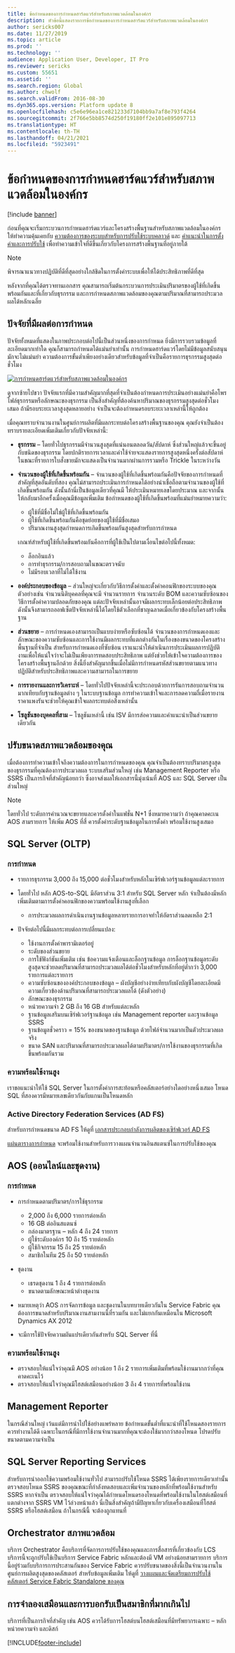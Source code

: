 ```yaml
---
title: ข้อกำหนดของการกำหนดฮาร์ดแวร์สำหรับสภาพแวดล้อมในองค์กร
description: หัวข้อนี้แสดงรายการข้อกำหนดของการกำหนดฮาร์ดแวร์สำหรับสภาพแวดล้อมในองค์กร
author: sericks007
ms.date: 11/27/2019
ms.topic: article
ms.prod: ''
ms.technology: ''
audience: Application User, Developer, IT Pro
ms.reviewer: sericks
ms.custom: 55651
ms.assetid: ''
ms.search.region: Global
ms.author: chwolf
ms.search.validFrom: 2016-08-30
ms.dyn365.ops.version: Platform update 8
ms.openlocfilehash: c5e6e96ea1ce821233d7104bb9a7af8e793f4264
ms.sourcegitcommit: 2f766e5bb8574d250f19180ff2e101e895097713
ms.translationtype: HT
ms.contentlocale: th-TH
ms.lasthandoff: 04/21/2021
ms.locfileid: "5923491"
---
```

# <a name="hardware-sizing-requirements-for-on-premises-environments"></a>ข้อกำหนดของการกำหนดฮาร์ดแวร์สำหรับสภาพแวดล้อมในองค์กร

[!include [banner](../includes/banner.md)]

ก่อนที่คุณจะเริ่มกระบวนการกำหนดฮาร์ดแวร์และโครงสร้างพื้นฐานสำหรับสภาพแวดล้อมในองค์กร ให้ทำความคุ้นเคยกับ [ความต้องการของระบบสำหรับการปรับใช้ระบบคลาวด์](system-requirements.md) และ [คำแนะนำในการตั้งค่าและการปรับใช้](../../dev-itpro/deployment/setup-deploy-on-premises-environments.md) เพื่อทำความเข้าใจที่ดีขึ้นเกี่ยวกับโครงการสร้างพื้นฐานที่อยู่ภายใต้

> [!NOTE]
> พิจารณาแนวทางปฏิบัติที่ดีที่สุดอย่างใกล้ชิดในการตั้งค่าระบบเพื่อให้ได้ประสิทธิภาพที่ดีที่สุด

หลังจากที่คุณได้ตรวจทานเอกสาร คุณสามารถเริ่มต้นกระบวนการประเมินปริมาตรของผู้ใช้ที่เกิดขึ้นพร้อมกันและที่เกี่ยวกับธุรกรรม และการกำหนดสภาพแวดล้อมของคุณตามปริมาณที่สามารถประมวลผลได้หลักเฉลี่ย

## <a name="factors-that-affect-sizing"></a>ปัจจัยที่มีผลต่อการกำหนด

ปัจจัยทั้งหมดที่แสดงในภาพประกอบต่อไปนี้เป็นส่วนหนึ่งของการกำหนด ยิ่งมีการรวบรวมข้อมูลที่ละเอียดมากเท่าใด คุณก็สามารถกำหนดได้แม่นยำเท่านั้น การกำหนดฮาร์ดแวร์โดยไม่มีข้อมูลสนับสนุนมักจะไม่แม่นยำ ความต้องการขั้นต่ำเพียงอย่างเดียวสำหรับข้อมูลที่จำเป็นคือรายการธุรกรรมสูงสุดต่อชั่วโมง

[![การกำหนดฮาร์ดแวร์สำหรับสภาพแวดล้อมในองค์กร](./media/lbd-sizing-01.png)](./media/lbd-sizing-01.png)

ดูจากซ้ายไปขวา ปัจจัยแรกที่มีความสำคัญมากที่สุดที่จำเป็นต้องกำหนดการประเมินอย่างแม่นยำคือโพรไฟล์ธุรกรรมหรือลักษณะของธุรกรรม เป็นสิ่งสำคัญที่ต้องค้นหาปริมาณของธุรกรรมสูงสุดต่อชั่วโมงเสมอ ถ้ามีรอบระยะเวลาสูงสุดหลายอย่าง จำเป็นจะต้องกำหนดรอบระยะเวลาเหล่านี้ให้ถูกต้อง

เมื่อคุณทราบจำนวนงานในศูนย์การผลิตที่มีผลกระทบต่อโครงสร้างพื้นฐานของคุณ คุณยังจำเป็นต้องทราบรายละเอียดเพิ่มเติมเกี่ยวกับปัจจัยเหล่านี้:

- **ธุรกรรม** – โดยทั่วไปธุรกรรมมีจำนวนสูงสุดที่แน่นอนตลอดวัน/สัปดาห์ ซึ่งส่วนใหญ่แล้วจะขึ้นอยู่กับชนิดของธุรกรรม โดยปกติรายการเวลาและค่าใช้จ่ายจะแสดงรายการสูงสุดหนึ่งครั้งต่อสัปดาห์ ในขณะที่รายการใบสั่งขายมักจะแสดงเป็นจำนวนมากผ่านการรวมหรือ Trickle ในระหว่างวัน
- **จำนวนของผู้ใช้ที่เกิดขึ้นพร้อมกัน** – จำนวนของผู้ใช้ที่เกิดขึ้นพร้อมกันคือปัจจัยของการกำหนดที่สำคัญที่สุดอันดับที่สอง คุณไม่สามารถประเมินการกำหนดได้อย่างน่าเชื่อถือตามจำนวนของผู้ใช้ที่เกิดขึ้นพร้อมกัน ดังนั้นถ้านี่เป็นข้อมูลเดียวที่คุณมี ให้ประเมินหมายเลขโดยประมาณ และจากนั้นให้กลับมาอีกครั้งเมื่อคุณมีข้อมูลเพิ่มเติม ข้อกำหนดของผู้ใช้ที่เกิดขึ้นพร้อมที่แม่นยำหมายความว่า:

    - ผู้ใช้ที่มีชื่อไม่ใช่ผู้ใช้ที่เกิดขึ้นพร้อมกัน
    - ผู้ใช้ที่เกิดขึ้นพร้อมกันคือชุดย่อยของผู้ใช้ที่มีชื่อเสมอ 
    - ปริมาณงานสูงสุดกำหนดการเกิดขึ้นพร้อมกันสูงสุดสำหรับการกำหนด

    เกณฑ์สำหรับผู้ใช้ที่เกิดขึ้นพร้อมกันคือการที่ผู้ใช้เป็นไปตามเงื่อนไขต่อไปนี้ทั้งหมด:

    - ล็อกอินแล้ว
    - การทำธุรกรรม/การสอบถามในขณะตรวจนับ
    - ไม่มีรอบเวลาที่ไม่ได้ใช้งาน

- **องค์ประกอบของข้อมูล** – ส่วนใหญ่จะเกี่ยวกับวิธีการตั้งค่าและตั้งค่าคอนฟิกของระบบของคุณ ตัวอย่างเช่น จำนวนนิติบุคคลที่คุณจะมี จำนวนรายการ จำนวนระดับ BOM และความซับซ้อนของวิธีการตั้งค่าความปลอดภัยของคุณ แต่ละปัจจัยเหล่านั้นอาจมีผลกระทบเล็กน้อยต่อประสิทธิภาพ ดังนั้นจึงสามารถออฟเซ็ตปัจจัยเหล่านี้ได้โดยใช้ตัวเลือกที่ชาญฉลาดเมื่อเกี่ยวข้องกับโครงสร้างพื้นฐาน
- **ส่วนขยาย** – การกำหนดเองสามารถเป็นแบบง่ายหรือซับซ้อนได้ จำนวนของการกำหนดเองและลักษณะของความซับซ้อนและการใช้งานมีผลกระทบที่แตกต่างกันในเรื่องของขนาดของโครงสร้างพื้นฐานที่จำเป็น สำหรับการกำหนดเองที่ซับซ้อน เราแนะนำให้ดำเนินการประเมินผลการปฏิบัติงานเพื่อให้แน่ใจว่าจะไม่เป็นเพียงการทดสอบประสิทธิภาพ แต่ยังช่วยให้เข้าใจความต้องการของโครงสร้างพื้นฐานอีกด้วย สิ่งนี้ยิ่งสำคัญมากขึ้นเมื่อไม่มีการกำหนดรหัสส่วนขยายตามแนวทางปฏิบัติสำหรับประสิทธิภาพและความสามารถในการขยาย
- **การรายงานและการวิเคราะห์** – โดยทั่วไปปัจจัยเหล่านี้จะประกอบด้วยการรันการสอบถามจำนวนมากเทียบกับฐานข้อมูลต่าง ๆ ในระบบฐานข้อมูล การทำความเข้าใจและการลดความถี่เมื่อรายงานราคาแพงรันจะช่วยให้คุณเข้าใจผลกระทบต่อสิ่งเหล่านั้น
- **โซลูชันของบุคคลที่สาม** – โซลูชันเหล่านี้ เช่น ISV มีการส่อความและคำแนะนำเป็นส่วนขยายเดียวกัน

## <a name="sizing-your-environment"></a>ปรับขนาดสภาพแวดล้อมของคุณ

เมื่อต้องการทำความเข้าใจถึงความต้องการในการกำหนดของคุณ คุณจำเป็นต้องทราบปริมาตรสูงสุดของธุรกรรมที่คุณต้องการประมวลผล ระบบเสริมส่วนใหญ่ เช่น Management Reporter หรือ SSRS เป็นภารกิจที่สำคัญน้อยกว่า ซึ่งอาจส่งผลให้เอกสารนี้มุ่งเน้นที่ AOS และ SQL Server เป็นส่วนใหญ่

> [!NOTE]
> โดยทั่วไป ระดับการคำนวณจะขยายและควรตั้งค่าในแฟชั่น N+1 ซึ่งหมายความว่า ถ้าคุณคาดคะเน AOS สามรายการ ให้เพิ่ม AOS ที่สี่ ควรตั้งค่าระดับฐานข้อมูลในการตั้งค่า พร้อมใช้งานสูงเสมอ

## <a name="sql-server-oltp"></a>SQL Server (OLTP)

### <a name="sizing"></a>การกำหนด

- รายการธุรกรรม 3,000 ถึง 15,000 ต่อชั่วโมงสำหรับหลักในเซิร์ฟเวอร์ฐานข้อมูลแต่ละรายการ
- โดยทั่วไป หลัก AOS-to-SQL มีอัตราส่วน 3:1 สำหรับ SQL Server หลัก จำเป็นต้องมีหลักเพิ่มเติมตามการตั้งค่าคอนฟิกของความพร้อมใช้งานสูงที่เลือก

    - การประมวลผลการดำเนินงานฐานข้อมูลหลายรายการอาจทำให้อัตราส่วนลดเหลือ 2:1

- ปัจจัยต่อไปนี้มีผลกระทบต่อการเปลี่ยนแปลง:

    - ใช้งานการตั้งค่าพารามิเตอร์อยู่
    - ระดับของส่วนขยาย
    - การใช้ฟังก์ชันเพิ่มเติม เช่น ข้อความแจ้งเตือนและล็อกฐานข้อมูล การล็อกฐานข้อมูลระดับสูงสุดจะช่วยลดปริมาณที่สามารถประมวลผลได้ต่อชั่วโมงสำหรับหลักที่อยู่ต่ำกว่า 3,000 รายการแต่ละรายการ
    - ความซับซ้อนขององค์ประกอบของข้อมูล – ผังบัญชีอย่างง่ายเทียบกับผังบัญชีโดยละเอียดมีความเกี่ยวข้องด้านปริมาณที่สามารถประมวลผลได้ (ดังตัวอย่าง)
    - ลักษณะของธุรกรรม
    - หน่วยความจำ 2 GB ถึง 16 GB สำหรับแต่ละหลัก
    - ฐานข้อมูลเสริมบนเซิร์ฟเวอร์ฐานข้อมูล เช่น Management reporter และฐานข้อมูล SSRS
    - ฐานข้อมูลชั่วคราว = 15% ของขนาดของฐานข้อมูล ด้วยไฟล์จำนวนมากเป็นตัวประมวลผลจริง
    - ขนาด SAN และปริมาณที่สามารถประมวลผลได้ตามปริมาตร/การใช้งานของธุรกรรมที่เกิดขึ้นพร้อมกันรวม

### <a name="high-availability"></a>ความพร้อมใช้งานสูง

เราขอแนะนำให้ใช้ SQL Server ในการตั้งค่าการสะท้อนหรือคลัสเตอร์อย่างใดอย่างหนึ่งเสมอ โหนด SQL ที่สองควรมีหมายเลขเดียวกันกับแกนเป็นโหนดหลัก

### <a name="active-directory-federation-services-ad-fs"></a>Active Directory Federation Services (AD FS)

สำหรับการกำหนดขนาด AD FS ให้ดูที่ [เอกสารประกอบกำลังการผลิตของเซิร์ฟเวอร์ AD FS](/windows-server/identity/ad-fs/design/planning-for-ad-fs-server-capacity)

[แผ่นตารางการกำหนด](https://adfsdocs.blob.core.windows.net/adfs/ADFSCapacity2016.xlsx) จะพร้อมใช้งานสำหรับการวางแผนจำนวนอินสแตนซ์ในการปรับใช้ของคุณ

## <a name="aos-online-and-batch"></a>AOS (ออนไลน์และชุดงาน)

### <a name="sizing"></a>การกำหนด

- การกำหนดตามปริมาตร/การใช้ธุรกรรม

    - 2,000 ถึง 6,000 รายการต่อหลัก
    - 16 GB ต่ออินสแตนซ์
    - กล่องมาตรฐาน – หลัก 4 ถึง 24 รายการ
    - ผู้ใช้ระดับองค์กร 10 ถึง 15 รายต่อหลัก
    - ผู้ใช้กิจกรรม 15 ถึง 25 รายต่อหลัก
    - สมาชิกในทีม 25 ถึง 50 รายต่อหลัก

- ชุดงาน

    - เธรดชุดงาน 1 ถึง 4 รายการต่อหลัก
    - ขนาดตามลักษณะหน้าต่างชุดงาน

- หมายเหตุว่า AOS การจัดการข้อมูล และชุดงานในบทบาทเดียวกันใน Service Fabric คุณต้องการขนาดสำหรับปริมาณงานสามงานนี้ที่รวมกัน และไม่แยกกันเหมือนใน Microsoft Dynamics AX 2012
- จะมีการใช้ปัจจัยความผันแปรเดียวกันสำหรับ SQL Server ที่นี่

### <a name="high-availability"></a>ความพร้อมใช้งานสูง

- ตรวจสอบให้แน่ใจว่าคุณมี AOS อย่างน้อย 1 ถึง 2 รายการเพิ่มเติมที่พร้อมใช้งานมากกว่าที่คุณคาดคะเนไว้
- ตรวจสอบให้แน่ใจว่าคุณมีโฮสต์เสมือนอย่างน้อย 3 ถึง 4 รายการที่พร้อมใช้งาน

## <a name="management-reporter"></a>Management Reporter

ในกรณีส่วนใหญ่ เว้นแต่มีการนำไปใช้อย่างแพร่หลาย ข้อกำหนดขั้นต่ำที่แนะนำที่ใช้โหนดสองรายการควรทำงานได้ดี เฉพาะในกรณีที่มีการใช้งานจำนวนมากที่คุณจะต้องใช้มากกว่าสองโหนด โปรดปรับขนาดตามความจำเป็น

## <a name="sql-server-reporting-services"></a>SQL Server Reporting Services

สำหรับการนำออกใช้ความพร้อมใช้งานทั่วไป สามารถปรับใช้โหนด SSRS ได้เพียงรายการเดียวเท่านั้น ตรวจสอบโหนด SSRS ของคุณขณะที่กำลังทดสอบและเพิ่มจำนวนของหลักที่พร้อมใช้งานสำหรับ SSRS หากจำเป็น ตรวจสอบให้แน่ใจว่าคุณได้กำหนดโหนดรองโหนดที่พร้อมใช้งานในโฮสต์เสมือนที่แตกต่างจาก SSRS VM ไว้ล่วงหน้าแล้ว นี่เป็นสิ่งสำคัญถ้ามีปัญหาเกี่ยวกับเครื่องเสมือนที่โฮสต์ SSRS หรือโฮสต์เสมือน ถ้าในกรณีนี้ จะต้องถูกแทนที่

## <a name="environment-orchestrator"></a>Orchestrator สภาพแวดล้อม

บริการ Orchestrator คือบริการที่จัดการการปรับใช้ของคุณและการสื่อสารที่เกี่ยวข้องกับ LCS บริการนี้จะถูกปรับใช้เป็นบริการ Service Fabric หลักและต้องมี VM อย่างน้อยสามรายการ บริการนี้อยู่ร่วมกับบริการการประสานกันของ Service Fabric ควรปรับขนาดของสิ่งนี้เป็นจำนวนงานในศูนย์การผลิตสูงสุดของคลัสเตอร์ สำหรับข้อมูลเพิ่มเติม ให้ดูที่ [วางแผนและจัดเตรียมการปรับใช้คลัสเตอร์ Service Fabric Standalone ของคุณ](/azure/service-fabric/service-fabric-cluster-standalone-deployment-preparation)

## <a name="virtualization-and-oversubscription"></a>การจำลองเสมือนและการบอกรับเป็นสมาชิกที่มากเกินไป

บริการที่เป็นภารกิจที่สำคัญ เช่น AOS ควรได้รับการโฮสต์บนโฮสต์เสมือนที่มีทรัพยากรเฉพาะ – หลัก หน่วยความจำ และดิสก์


[!INCLUDE[footer-include](../../../includes/footer-banner.md)]